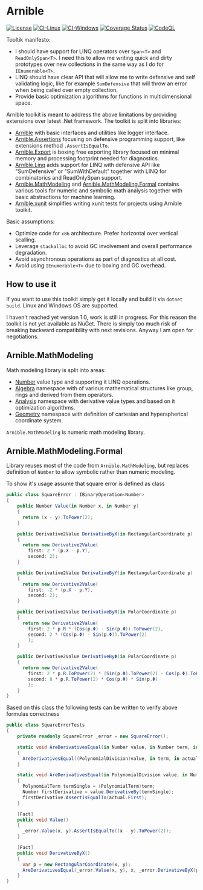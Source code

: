 ﻿# Arnible

[![License](https://img.shields.io/badge/License-Apache%202.0-blue.svg)](https://github.com/tomaszbiegacz/Arnible.MathModeling/blob/master/LICENSE)
[![CI-Linux](https://github.com/tomaszbiegacz/Arnible.MathModeling/actions/workflows/ci-linux.yml/badge.svg)](https://github.com/tomaszbiegacz/Arnible.MathModeling/actions/workflows/ci-linux.yml)
[![CI-Windows](https://github.com/tomaszbiegacz/Arnible.MathModeling/actions/workflows/ci-windows.yml/badge.svg)](https://github.com/tomaszbiegacz/Arnible.MathModeling/actions/workflows/ci-windows.yml)
[![Coverage Status](https://coveralls.io/repos/github/tomaszbiegacz/Arnible.MathModeling/badge.svg?branch=master)](https://coveralls.io/github/tomaszbiegacz/Arnible.MathModeling?branch=master)
[![CodeQL](https://github.com/tomaszbiegacz/Arnible.MathModeling/actions/workflows/codeql-analysis.yml/badge.svg)](https://github.com/tomaszbiegacz/Arnible.MathModeling/actions/workflows/codeql-analysis.yml)

Tooltik manifesto:
* I should have support for LINQ operators over `Span<T>` and `ReadOnlySpan<T>`.
  I need this to allow me writing quick and dirty prototypes over new collections in the same way as I do for `IEnumerable<T>`.
* LINQ should have clear API that will allow me to write defensive and self validating logic, like for example `SumDefensive` that will throw an error when being called over empty collection.
* Provide basic optimization algorithms for functions in multidimensional space.

Arnible toolkit is meant to address the above limitations by providing extensions over latest .Net framework.
The toolkit is split into libraries:
* [Arnible](./Arnible) with basic interfaces and utilities like logger interface.
* [Arnible.Assertions](./Arnible.Assertions) focusing on defensive programming support, like extensions method `.AssertIsEqualTo`.
* [Arnible.Export](./Arnible.Export) is boxing free exporting library focused on minimal memory and processing footprint needed for diagnostics.
* [Arnible.Linq](./Arnible.Linq) adds support for LINQ with defensive API like "SumDefensive" or "SumWithDefault" together with LINQ for combinatorics and ReadOnlySpan support.
* [Arnible.MathModeling](./Arnible.MathModeling) and [Arnible.MathModeling.Formal](./Arnible.MathModeling.Formal) contains various tools for numeric and symbolic math analysis together with basic abstractions for machine learning.
* [Arnible.xunit](./Arnible.xunit) simplifies writing xunit tests for projects using Arnible toolkit.

Basic assumptions:
* Optimize code for `x86` architecture. Prefer horizontal over vertical scalling.
* Leverage `stackalloc` to avoid GC involvement and overall performance degradation.
* Avoid asynchronous operations as part of diagnostics at all cost.
* Avoid using `IEnumerable<T>` due to boxing and GC overhead.

## How to use it

If you want to use this toolkit simply get it locally and build it via `dotnet build`. Linux and Windows OS are supported.

I haven't reached yet version 1.0, work is still in progress.
For this reason the toolkit is not yet available as NuGet. There is simply too much risk of breaking backward compatibility with next revisions. Anyway I am open for negotiations.

## Arnible.MathModeling

Math modeling library is split into areas:
* [Number](./Arnible.MathModeling/Number.cs) value type and supporting it LINQ operations.
* [Algebra](./Arnible.MathModeling/Algebra) namespace with of various mathematical structures like group, rings and derived from them operators.
* [Analysis](./Arnible.MathModeling/Analysis) namespace with derivative value types and based on it optimization algorithms.
* [Geometry](./Arnible.MathModeling/Geometry) namespace with definition of cartesian and hyperspherical coordinate system.

`Arnible.MathModeling` is numeric math modeling library. 

## Arnible.MathModeling.Formal

Library reuses most of the code from `Arnible.MathModeling`, but replaces definition of `Number` to allow symbolic rather than numeric modeling.

To show it's usage assume that square error is defined as class
```C#
public class SquareError : IBinaryOperation<Number>
{    
    public Number Value(in Number x, in Number y)
    {
      return (x - y).ToPower(2);
    }

    public Derivative2Value DerivativeByX(in RectangularCoordinate p)
    {
      return new Derivative2Value(
        first: 2 * (p.X - p.Y),
        second: 2);
    }

    public Derivative2Value DerivativeByY(in RectangularCoordinate p)
    {
      return new Derivative2Value(
        first: -2 * (p.X - p.Y),
        second: 2);
    }

    public Derivative2Value DerivativeByR(in PolarCoordinate p)
    {
      return new Derivative2Value(
        first: 2 * p.R * (Cos(p.Φ) - Sin(p.Φ)).ToPower(2),
        second: 2 * (Cos(p.Φ) - Sin(p.Φ)).ToPower(2)
        );
    }     

    public Derivative2Value DerivativeByΦ(in PolarCoordinate p)
    {
      return new Derivative2Value(
        first: 2 * p.R.ToPower(2) * (Sin(p.Φ).ToPower(2) - Cos(p.Φ).ToPower(2)),
        second: 8 * p.R.ToPower(2) * Cos(p.Φ) * Sin(p.Φ)
        );
    }
}
```

Based on this class the following tests can be written to verify above formulas correctness
```C#
public class SquareErrorTests
{
    private readonly SquareError _error = new SquareError();

    static void AreDerivativesEqual(in Number value, in Number term, in Derivative1Value actual)
    {
      AreDerivativesEqual((PolynomialDivision)value, in term, in actual);
    }

    static void AreDerivativesEqual(in PolynomialDivision value, in Number term, in Derivative1Value actual)
    {
      PolynomialTerm termSingle = (PolynomialTerm)term;
      Number firstDerivative = value.DerivativeBy(termSingle);
      firstDerivative.AssertIsEqualTo(actual.First);
    }

    [Fact]
    public void Value()
    {
      _error.Value(x, y).AssertIsEqualTo((x - y).ToPower(2));
    }

    [Fact]
    public void DerivativeByX()
    {
      var p = new RectangularCoordinate(x, y);
      AreDerivativesEqual(_error.Value(x, y), x, _error.DerivativeByX(p));
    }
}
```
